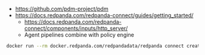- https://github.com/pdm-project/pdm
- https://docs.redpanda.com/redpanda-connect/guides/getting_started/
  - https://docs.redpanda.com/redpanda-connect/components/inputs/http_server/
  - Agent pipelines combine with policy engine

```bash
docker run --rm docker.redpanda.com/redpandadata/redpanda connect create > ./connect.yaml
```